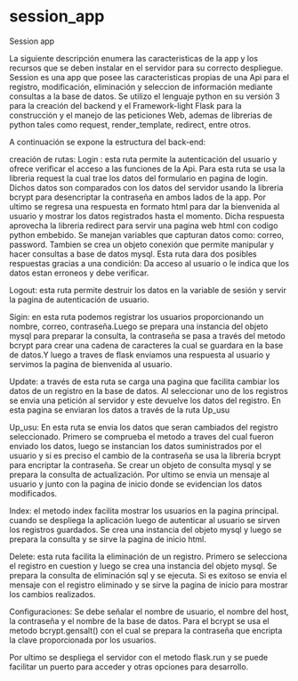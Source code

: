# session_app

Session app

La siguiente descripción enumera las caracteristicas de la app y los recursos que se deben instalar
en el servidor para su correcto despliegue. Session es una app que posee las caracteristicas propias de
una Api para el registro, modificación, eliminación y seleccion de información mediante consultas a 
la base de datos. Se utilizo el lenguaje python en su versión 3 para la creación del backend y el Framework-light
Flask para la construcción y el manejo de las peticiones Web, ademas de librerias de python tales como
request, render_template, redirect, entre otros.

A continuación se expone la estructura del back-end:

creación de rutas:
Login : esta ruta permite la autenticación del usuario y ofrece verificar el
acceso a las funciones de la Api. Para esta ruta se usa la libreria request
la cual trae los datos del formulario en pagina de login. Dichos datos son
comparados con los datos del servidor usando la libreria bcrypt para desencriptar
la contraseña en ambos lados de la app. Por ultimo se regresa una respuesta en 
formato html para dar la bienvenida al usuario y mostrar los datos registrados
hasta el momento. Dicha respuesta aprovecha la libreria redirect para servir
una pagina web html con codigo python embebido.
Se manejan variables que capturan datos como: correo, password.
Tambien se crea un objeto conexión que permite manipular y hacer consultas
a base de datos mysql.
Esta ruta dara dos posibles respuestas gracias a una condición:
Da acceso al usuario o le indica que los datos estan erroneos y debe verificar.


Logout: esta ruta permite destruir los datos en la variable de sesión y servir
la pagina de autenticación de usuario.


Sigin: en esta ruta podemos registrar los usuarios proporcionando un nombre,
correo, contraseña.Luego se prepara una instancia del objeto mysql para preparar
la consulta, la contraseña se pasa a través del metodo bcrypt para crear una
cadena de caracteres la cual se guardara en la base de datos.Y luego a traves 
de flask enviamos una respuesta al usuario y servimos la pagina de bienvenida al
usuario.

Update: a través de esta ruta se carga una pagina que facilita cambiar los datos
de un registro en la base de datos. Al seleccionar uno de los registros se envia
una petición al servidor y este devuelve los datos del registro. En esta pagina
se enviaran los datos a través de la ruta Up_usu

Up_usu: En esta ruta se envia los datos que seran cambiados del registro seleccionado.
Primero se comprueba el metodo a traves del cual fueron enviado los datos, luego
se instancian los datos suministrados por el usuario y si es preciso el cambio de
la contraseña se usa la libreria bcrypt para encriptar la contraseña. Se crear un
objeto de consulta mysql y se prepara la consulta de actualización. Por ultimo se
envia un mensaje al usuario y junto con la pagina de inicio donde se evidencian
los datos modificados.

Index: el metodo index facilita mostrar los usuarios en la pagina principal.
cuando se despliega la aplicación luego de autenticar al usuario se sirven los
registros guardados. Se crea una instancia del objeto mysql y luego se
prepara la consulta y se sirve la pagina de inicio html.

Delete: esta ruta facilita la eliminación de un registro. Primero se selecciona
el registro en cuestion y luego se crea una instancia del objeto mysql. Se prepara
la consulta de eliminación sql y se ejecuta. Si es exitoso se envia el mensaje
con el registro eliminado y se sirve la pagina de inicio para mostrar los cambios
realizados.

Configuraciones:
Se debe señalar el nombre de usuario, el nombre del host, la contraseña y el nombre
de la base de datos. 
Para el bcrypt se usa el metodo bcrypt.gensalt() con el cual se prepara la contraseña
que encripta la clave proporcionada por los usuarios.

Por ultimo se despliega el servidor con el metodo flask.run y se puede facilitar
un puerto para acceder y otras opciones para desarrollo.

